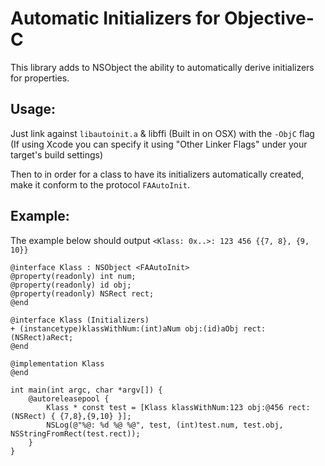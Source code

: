 # Automatic Initializers for Objective-C

This library adds to NSObject the ability to automatically derive initializers for properties.

## Usage:

Just link against `libautoinit.a` & libffi (Built in on OSX) with the `-ObjC` flag (If using Xcode you can specify it using "Other Linker Flags" under your target's build settings)

Then to in order for a class to have its initializers automatically created, make it conform to the protocol `FAAutoInit`.

## Example:

The example below should output `<Klass: 0x..>: 123 456 {{7, 8}, {9, 10}}`

```objc
@interface Klass : NSObject <FAAutoInit>
@property(readonly) int num;
@property(readonly) id obj;
@property(readonly) NSRect rect;
@end

@interface Klass (Initializers)
+ (instancetype)klassWithNum:(int)aNum obj:(id)aObj rect:(NSRect)aRect;
@end

@implementation Klass
@end

int main(int argc, char *argv[]) {
    @autoreleasepool {
        Klass * const test = [Klass klassWithNum:123 obj:@456 rect:(NSRect) { {7,8},{9,10} }];
        NSLog(@"%@: %d %@ %@", test, (int)test.num, test.obj, NSStringFromRect(test.rect));
    }
}
```
